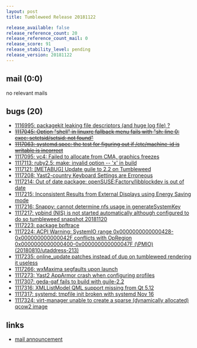 ```yaml
---
layout: post
title: Tumbleweed Release 20181122

release_available: false
release_reference_count: 20
release_reference_count_mail: 0
release_score: 91
release_stability_level: pending
release_version: 20181122
---
```


## mail (0:0)

no relevant mails

## bugs (20)

<!--more-->

- [1116995: packagekit leaking file descriptors (and huge log file) ?](https://bugzilla.opensuse.org/show_bug.cgi?id=1116995)
- ~~[1117045: Option "shell" in linuxrc fallback menu fails with "sh: line 0: exec: setctsid/setsid: not found"](https://bugzilla.opensuse.org/show_bug.cgi?id=1117045)~~
- ~~[1117063: systemd.spec: the test for figuring out if /etc/machine-id is writable is incorrect](https://bugzilla.opensuse.org/show_bug.cgi?id=1117063)~~
- [1117095: vc4: Failed to allocate from CMA, graphics freezes](https://bugzilla.opensuse.org/show_bug.cgi?id=1117095)
- [1117113: ruby2.5: make: invalid option -- 'x' in build](https://bugzilla.opensuse.org/show_bug.cgi?id=1117113)
- [1117121: \[METABUG\] Update guile to 2.2 on Tumbleweed](https://bugzilla.opensuse.org/show_bug.cgi?id=1117121)
- [1117208: Yast2-country Keyboard Settings are Erroneous](https://bugzilla.opensuse.org/show_bug.cgi?id=1117208)
- [1117214: Out of date package: openSUSE:Factory/libblockdev is out of date](https://bugzilla.opensuse.org/show_bug.cgi?id=1117214)
- [1117215: Inconsistent Results from External Displays using Energy Saving mode](https://bugzilla.opensuse.org/show_bug.cgi?id=1117215)
- [1117216: Snappy: cannot determine nfs usage in generateSystemKey](https://bugzilla.opensuse.org/show_bug.cgi?id=1117216)
- [1117217: ypbind (NIS) is not started automatically although configured to do so tumbleweed snapshot 20181120](https://bugzilla.opensuse.org/show_bug.cgi?id=1117217)
- [1117223: package bpftrace](https://bugzilla.opensuse.org/show_bug.cgi?id=1117223)
- [1117224: ACPI Warning: SystemIO range 0x0000000000000428-0x000000000000042F conflicts with OpRegion 0x0000000000000400-0x000000000000047F (\PMIO) (20180810/utaddress-213)](https://bugzilla.opensuse.org/show_bug.cgi?id=1117224)
- [1117235: online_update patches instead of dup on tumbleweed rendering it useless](https://bugzilla.opensuse.org/show_bug.cgi?id=1117235)
- [1117266: wxMaxima segfaults upon launch](https://bugzilla.opensuse.org/show_bug.cgi?id=1117266)
- [1117273: Yast2 AppArmor crash when configuring profiles](https://bugzilla.opensuse.org/show_bug.cgi?id=1117273)
- [1117307: geda-gaf fails to build with guile-2.2](https://bugzilla.opensuse.org/show_bug.cgi?id=1117307)
- [1117316: XMLListModel QML support missing from Qt 5.12](https://bugzilla.opensuse.org/show_bug.cgi?id=1117316)
- [1117317: systemd:  tmpfile init broken with systemd Nov 16](https://bugzilla.opensuse.org/show_bug.cgi?id=1117317)
- [1117324: virt-manager unable to create a sparse (dynamically allocated) qcow2 image](https://bugzilla.opensuse.org/show_bug.cgi?id=1117324)



## links

- [mail announcement](https://lists.opensuse.org/opensuse-factory/2018-11/msg00277.html)
